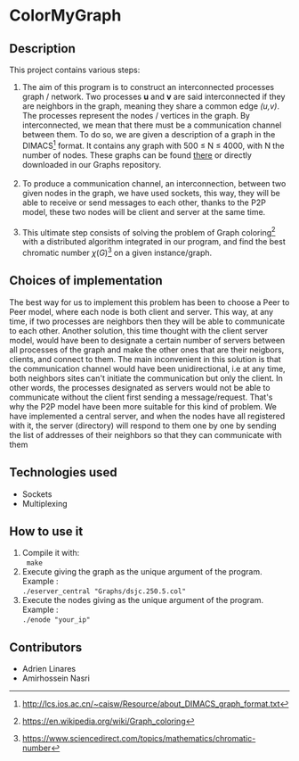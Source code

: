 # ColorMyGraph

## Description
This project contains various steps: 

1. The aim of this program is to construct an interconnected processes graph / network. Two processes **u** and **v** are said interconnected if they are neighbors in the graph, meaning they share a common edge *(u,v)*. The processes represent the nodes / vertices in the graph. By interconnected, we mean that there must be a communication channel between them. To do so, we are given a description of a graph in the DIMACS[^1] format. It contains any graph with 500 $\leq$ N $\leq$ 4000, with N the number of nodes. These graphs can be found [there](http://cedric.cnam.fr/~porumbed/graphs/) or directly downloaded in our Graphs repository. <br> <br>
2. To produce a communication channel, an interconnection, between two given nodes in the graph, we have used sockets, this way, they will be able to receive or send messages to each other, thanks to the P2P model, these two nodes will be client and server at the same time. <br> <br>
3. This ultimate step consists of solving the problem of Graph coloring[^2] with a distributed algorithm integrated in our program, and find the best chromatic number $\chi(G)$[^3] on a given instance/graph.


## Choices of implementation
The best way for us to implement this problem has been to choose a Peer to Peer model, where each node is both client and server. This way, at any time, if two processes are neighbors then they will be able to communicate to each other. Another solution, this time thought with the client server model, would have been to designate a certain number of servers between all processes of the graph and make the other ones that are their neigbors, clients, and connect to them. The main inconvenient in this solution is that the communication channel would have been unidirectional, i.e at any time, both neighbors sites can't initiate the communication but only the client. In other words, the processes designated as servers would not be able to communicate without the client first sending a message/request. That's why the P2P model have been more suitable for this kind of problem. We have implemented a central server, and when the nodes have all registered with it, the server (directory) will respond to them one by one by sending the list of addresses of their neighbors so that they can communicate with them

## Technologies used
* Sockets
* Multiplexing

## How to use it
1. Compile it with: <br>
``` make ```
2. Execute giving the graph as the unique argument of the program. Example : <br>
``` ./eserver_central "Graphs/dsjc.250.5.col" ``` <br> 
3. Execute the nodes giving    as the unique argument of the program. Example : <br>
``` ./enode "your_ip" ``` <br> 


## Contributors
* Adrien Linares <br>
* Amirhossein Nasri

[^1]: http://lcs.ios.ac.cn/~caisw/Resource/about_DIMACS_graph_format.txt
[^2]: https://en.wikipedia.org/wiki/Graph_coloring
[^3]: https://www.sciencedirect.com/topics/mathematics/chromatic-number
